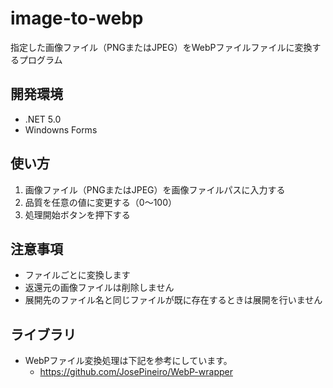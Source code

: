 # image-to-webp

指定した画像ファイル（PNGまたはJPEG）をWebPファイルファイルに変換するプログラム

## 開発環境

- .NET 5.0
- Windowns Forms

## 使い方

1. 画像ファイル（PNGまたはJPEG）を画像ファイルパスに入力する
2. 品質を任意の値に変更する（0～100）
3. 処理開始ボタンを押下する

## 注意事項

- ファイルごとに変換します
- 返還元の画像ファイルは削除しません
- 展開先のファイル名と同じファイルが既に存在するときは展開を行いません

## ライブラリ

- WebPファイル変換処理は下記を参考にしています。
  - <https://github.com/JosePineiro/WebP-wrapper>
